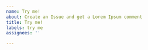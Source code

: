 ```yaml
---
name: Try me!
about: Create an Issue and get a Lorem Ipsum comment
title: Try me!
labels: try me
assignees: ''

---
```



